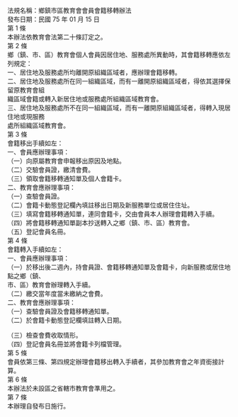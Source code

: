 法規名稱：鄉鎮市區教育會會員會籍移轉辦法  
發布日期：民國 75 年 01 月 15 日  
第 1 條  
本辦法依教育會法第二十條訂定之。  
第 2 條  
鄉（鎮、市、區）教育會個人會員因居住地、服務處所異動時，其會籍移轉應依左列規定：  
一、居住地及服務處所均離開原組織區域者，應辦理會籍移轉。  
二、居住地及服務處所在同一組織區域，而有一離開原組織區域者，得依其選擇保留原教育會組  
織區域會籍或轉入新居住地或服務處所組織區域教育會。  
三、居住地及服務處所不在同一組織區域，而有一離開原組織區域者，得轉入現居住地或現服務  
處所組織區域教育會。  
第 3 條  
會籍移出手續如左：  
一、會員應辦理事項：  
（一）向原屬教育會申報移出原因及地點。  
（二）交驗會員證，繳清會費。  
（三）領取會籍移轉通知單及個人會籍卡。  
二、教育會應辦理事項：  
（一）查驗會員證。  
（二）會籍卡動態登記欄內填註移出日期及新服務單位或居住住址。  
（三）填寫會籍移轉通知單，連同會籍卡，交由會員本人辦理會籍轉入手續。  
（四）將會籍移轉通知單副本抄送轉入之鄉（鎮、市、區）教育會。  
（五）登記會員名冊。  
第 4 條  
會籍轉入手續如左：  
一、會員應辦理事項：  
（一）於移出後二週內，持會員證、會籍移轉通知單及會籍卡，向新服務或居住地點之鄉（鎮、  
市、區）教育會辦理轉入手續。  
（二）繳交當年度當未繳納之會費。  
二、教育會應辦理事項：  
（一）查驗會員證及會籍移轉通知單。  
（二）於會籍卡動態登記欄填註轉入日期。  


（三）檢查會費收取情形。  
（四）登記會員名冊並將會籍卡列檔管理。  
第 5 條  
會員依第三條、第四規定辦理會籍移出轉入手續者，其參加教育會之年資銜接計算。  
第 6 條  
本辦法於未設區之省轄市教育會準用之。  
第 7 條  
本辦理自發布日施行。  


